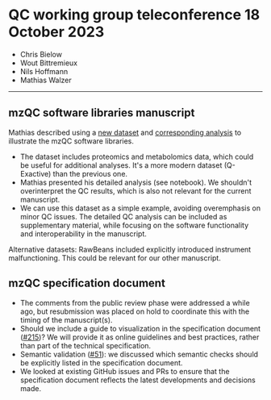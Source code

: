 # QC working group teleconference 18 October 2023

- Chris Bielow
- Wout Bittremieux
- Nils Hoffmann
- Mathias Walzer

---

## mzQC software libraries manuscript

Mathias described using a [new dataset](https://www.sciencedirect.com/science/article/pii/S1756464623002451) and [corresponding analysis](https://github.com/MS-Quality-Hub/mzqclib-manuscript/blob/docu_and_updates/workflow/mzqc_heatmap_draft.ipynb) to illustrate the mzQC software libraries.
- The dataset includes proteomics and metabolomics data, which could be useful for additional analyses. It's a more modern dataset (Q-Exactive) than the previous one.
- Mathias presented his detailed analysis (see notebook). We shouldn't overinterpret the QC results, which is also not relevant for the current manuscript.
- We can use this dataset as a simple example, avoiding overemphasis on minor QC issues. The detailed QC analysis can be included as supplementary material, while focusing on the software functionality and interoperability in the manuscript.

Alternative datasets: RawBeans included explicitly introduced instrument malfunctioning. This could be relevant for our other manuscript.

## mzQC specification document

- The comments from the public review phase were addressed a while ago, but resubmission was placed on hold to coordinate this with the timing of the manuscript(s).
- Should we include a guide to visualization in the specification document ([#215](https://github.com/HUPO-PSI/mzQC/issues/215))? We will provide it as online guidelines and best practices, rather than part of the technical specification.
- Semantic validation ([#51](https://github.com/HUPO-PSI/mzQC/issues/51)): we discussed which semantic checks should be explicitly listed in the specification document.
- We looked at existing GitHub issues and PRs to ensure that the specification document reflects the latest developments and decisions made.
